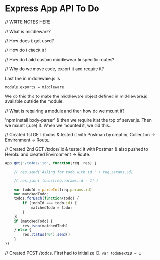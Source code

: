 # Express App API To Do

// WRITE NOTES HERE

// What is middleware?

// How does it get used?

// How do I check it?

// How do I add custom middlewear to specific routes?

// Why do we move code, export it and require it?

Last line in middleware.js is

    module.exports = middleware

We do this this to make the middleware object defined in middleware.js available outside the module.

// What is requiring a module and then how do we mount it?

'npm install body-parser' & then we require it at the top of server.js.  Then we mount (.use) it.  When we mounted it, we did this...

// Created 1st GET /todos & tested it with Postman by creating Collection -> Environment -> Route.

// Created 2nd GET /todos/:id & tested it with Postman & also pushed to Heroku and created Environment -> Route.

```javascript
app.get('/todos/:id', function(req, res) {

    // res.send('Asking for todo with id ' + req.params.id)

    // res.json( todos[req.params.id - 1] )

    var todoId = parseInt(req.params.id)
    var matchedTodo;
    todos.forEach(function(todo) {
        if (todoId === todo.id) {
            matchedTodo = todo;
        }
    })
    if (matchedTodo) {
        res.json(matchedTodo)
    } else {
        res.status(404).send()
    }
})
```

// Created POST /todos.  First had to initialize ID.
`var todoNextID = 1`

